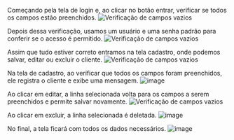 Começando pela tela de login e, ao clicar no botão entrar, verificar se todos os campos estão preenchidos.
![Verificação de campos vazios](https://github.com/Thauzin/Tela_Cadastro_Java/assets/147927196/be293fa7-5c3e-4873-972d-7ddd7630821b) 

Depois dessa verificação, usamos um usuário e uma senha padrão para conferir se o acesso é permitido.
![Verificação de campos vazios](https://github.com/Thauzin/Tela_Cadastro_Java/assets/147927196/7a4ded89-9440-4d5e-8d64-b1fb5288f543)

Assim que tudo estiver correto entramos na tela cadastro, onde podemos salvar, editar ou excluir o cliente. 
![Verificação de campos vazios](https://github.com/Thauzin/Tela_Cadastro_Java/assets/147927196/d04eb7cd-4134-4a06-9718-e3c24085b41d)

Na tela de cadastro, ao verificar que todos os campos foram preenchidos, ele registra o cliente e exibe uma mensagem.
 ![image](https://github.com/Thauzin/Tela_Cadastro_Java/assets/147927196/8a7adec7-c181-4707-b82a-7d4de27bdc10)

Ao clicar em editar, a linha selecionada volta para os campos a serem preenchidos e permite salvar novamente.
![Verificação de campos vazios](https://github.com/Thauzin/Tela_Cadastro_Java/assets/147927196/1f7602dd-861e-4e54-9b98-1c0aeaa26614)

Ao clicar em excluir, a linha selecionada é deletada. 
![image](https://github.com/Thauzin/Tela_Cadastro_Java/assets/147927196/c2dee034-b66f-4100-af9f-3820310330b9)

No final, a tela ficará com todos os dados necessários.
![image](https://github.com/Thauzin/Tela_Cadastro_Java/assets/147927196/3a1e0781-78fd-4ab6-b6ab-255c6caf616f)
